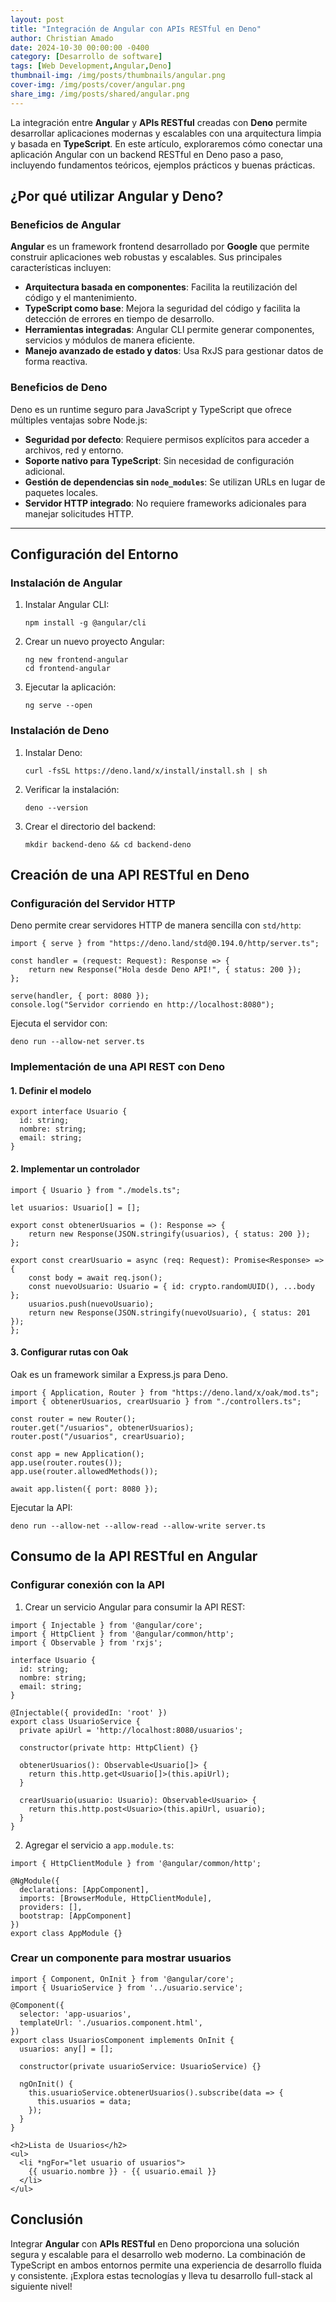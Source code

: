 ```yaml
---
layout: post
title: "Integración de Angular con APIs RESTful en Deno"
author: Christian Amado
date: 2024-10-30 00:00:00 -0400
category: [Desarrollo de software]
tags: [Web Development,Angular,Deno]
thumbnail-img: /img/posts/thumbnails/angular.png
cover-img: /img/posts/cover/angular.png
share_img: /img/posts/shared/angular.png
---
```


La integración entre **Angular** y **APIs RESTful** creadas con **Deno** permite desarrollar aplicaciones modernas y escalables con una arquitectura limpia y basada en **TypeScript**. En este artículo, exploraremos cómo conectar una aplicación Angular con un backend RESTful en Deno paso a paso, incluyendo fundamentos teóricos, ejemplos prácticos y buenas prácticas.

<!--more-->

## ¿Por qué utilizar Angular y Deno?

### **Beneficios de Angular**

**Angular** es un framework frontend desarrollado por **Google** que permite construir aplicaciones web robustas y escalables. Sus principales características incluyen:

- **Arquitectura basada en componentes**: Facilita la reutilización del código y el mantenimiento.
- **TypeScript como base**: Mejora la seguridad del código y facilita la detección de errores en tiempo de desarrollo.
- **Herramientas integradas**: Angular CLI permite generar componentes, servicios y módulos de manera eficiente.
- **Manejo avanzado de estado y datos**: Usa RxJS para gestionar datos de forma reactiva.

### **Beneficios de Deno**

Deno es un runtime seguro para JavaScript y TypeScript que ofrece múltiples ventajas sobre Node.js:

- **Seguridad por defecto**: Requiere permisos explícitos para acceder a archivos, red y entorno.
- **Soporte nativo para TypeScript**: Sin necesidad de configuración adicional.
- **Gestión de dependencias sin `node_modules`**: Se utilizan URLs en lugar de paquetes locales.
- **Servidor HTTP integrado**: No requiere frameworks adicionales para manejar solicitudes HTTP.

---

## Configuración del Entorno

### **Instalación de Angular**

1. Instalar Angular CLI:
   ```
   npm install -g @angular/cli
   ```
2. Crear un nuevo proyecto Angular:
   ```
   ng new frontend-angular
   cd frontend-angular
   ```
3. Ejecutar la aplicación:
   ```
   ng serve --open
   ```

### **Instalación de Deno**

1. Instalar Deno:
   ```
   curl -fsSL https://deno.land/x/install/install.sh | sh
   ```
2. Verificar la instalación:
   ```
   deno --version
   ```
3. Crear el directorio del backend:
   ```
   mkdir backend-deno && cd backend-deno
   ```

## Creación de una API RESTful en Deno

### **Configuración del Servidor HTTP**

Deno permite crear servidores HTTP de manera sencilla con `std/http`:

```
import { serve } from "https://deno.land/std@0.194.0/http/server.ts";

const handler = (request: Request): Response => {
    return new Response("Hola desde Deno API!", { status: 200 });
};

serve(handler, { port: 8080 });
console.log("Servidor corriendo en http://localhost:8080");
```

Ejecuta el servidor con:
```
deno run --allow-net server.ts
```

### **Implementación de una API REST con Deno**

#### **1. Definir el modelo**
```
export interface Usuario {
  id: string;
  nombre: string;
  email: string;
}
```

#### **2. Implementar un controlador**
```
import { Usuario } from "./models.ts";

let usuarios: Usuario[] = [];

export const obtenerUsuarios = (): Response => {
    return new Response(JSON.stringify(usuarios), { status: 200 });
};

export const crearUsuario = async (req: Request): Promise<Response> => {
    const body = await req.json();
    const nuevoUsuario: Usuario = { id: crypto.randomUUID(), ...body };
    usuarios.push(nuevoUsuario);
    return new Response(JSON.stringify(nuevoUsuario), { status: 201 });
};
```

#### **3. Configurar rutas con Oak**

Oak es un framework similar a Express.js para Deno.

```
import { Application, Router } from "https://deno.land/x/oak/mod.ts";
import { obtenerUsuarios, crearUsuario } from "./controllers.ts";

const router = new Router();
router.get("/usuarios", obtenerUsuarios);
router.post("/usuarios", crearUsuario);

const app = new Application();
app.use(router.routes());
app.use(router.allowedMethods());

await app.listen({ port: 8080 });
```

Ejecutar la API:
```
deno run --allow-net --allow-read --allow-write server.ts
```

## Consumo de la API RESTful en Angular

### **Configurar conexión con la API**

1. Crear un servicio Angular para consumir la API REST:

```
import { Injectable } from '@angular/core';
import { HttpClient } from '@angular/common/http';
import { Observable } from 'rxjs';

interface Usuario {
  id: string;
  nombre: string;
  email: string;
}

@Injectable({ providedIn: 'root' })
export class UsuarioService {
  private apiUrl = 'http://localhost:8080/usuarios';

  constructor(private http: HttpClient) {}

  obtenerUsuarios(): Observable<Usuario[]> {
    return this.http.get<Usuario[]>(this.apiUrl);
  }

  crearUsuario(usuario: Usuario): Observable<Usuario> {
    return this.http.post<Usuario>(this.apiUrl, usuario);
  }
}
```

2. Agregar el servicio a `app.module.ts`:

```
import { HttpClientModule } from '@angular/common/http';

@NgModule({
  declarations: [AppComponent],
  imports: [BrowserModule, HttpClientModule],
  providers: [],
  bootstrap: [AppComponent]
})
export class AppModule {}
```

### **Crear un componente para mostrar usuarios**

```
import { Component, OnInit } from '@angular/core';
import { UsuarioService } from '../usuario.service';

@Component({
  selector: 'app-usuarios',
  templateUrl: './usuarios.component.html',
})
export class UsuariosComponent implements OnInit {
  usuarios: any[] = [];

  constructor(private usuarioService: UsuarioService) {}

  ngOnInit() {
    this.usuarioService.obtenerUsuarios().subscribe(data => {
      this.usuarios = data;
    });
  }
}
```

```
<h2>Lista de Usuarios</h2>
<ul>
  <li *ngFor="let usuario of usuarios">
    {{ usuario.nombre }} - {{ usuario.email }}
  </li>
</ul>
```

## Conclusión

Integrar **Angular** con **APIs RESTful** en Deno proporciona una solución segura y escalable para el desarrollo web moderno. La combinación de TypeScript en ambos entornos permite una experiencia de desarrollo fluida y consistente. ¡Explora estas tecnologías y lleva tu desarrollo full-stack al siguiente nivel!